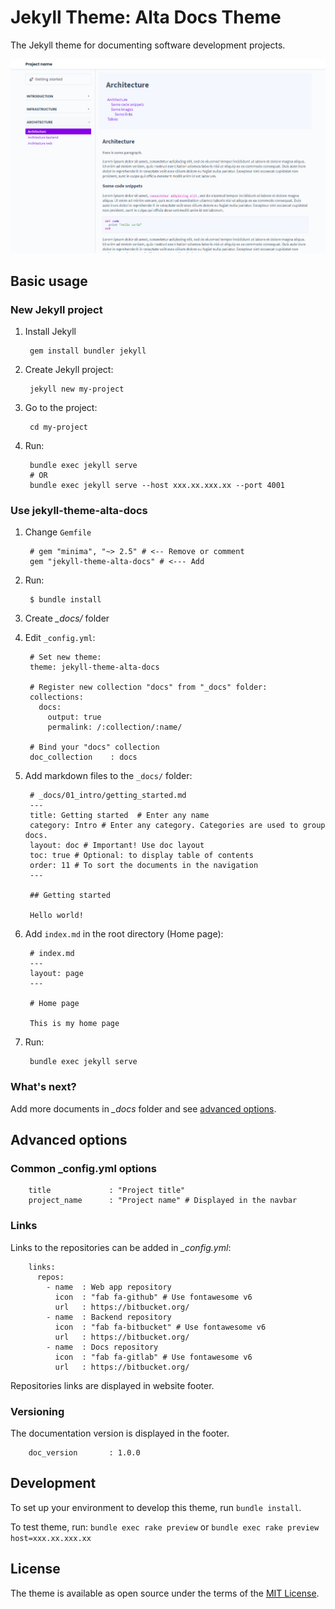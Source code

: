 # Jekyll Theme: Alta Docs Theme

The Jekyll theme for documenting software development projects.

![Screenshot](screenshot.png)

## Basic usage

### New Jekyll project

1. Install Jekyll

        gem install bundler jekyll

2. Create Jekyll project:

        jekyll new my-project

3. Go to the project:

        cd my-project

4. Run:

        bundle exec jekyll serve
        # OR
        bundle exec jekyll serve --host xxx.xx.xxx.xx --port 4001

### Use jekyll-theme-alta-docs

1. Change `Gemfile`

        # gem "minima", "~> 2.5" # <-- Remove or comment
        gem "jekyll-theme-alta-docs" # <--- Add

2. Run:

        $ bundle install

3. Create *_docs/* folder

4. Edit `_config.yml`:

        # Set new theme:
        theme: jekyll-theme-alta-docs

        # Register new collection "docs" from "_docs" folder:
        collections:
          docs:
            output: true
            permalink: /:collection/:name/

        # Bind your "docs" collection
        doc_collection    : docs

5. Add markdown files to the `_docs/` folder:

        # _docs/01_intro/getting_started.md
        ---
        title: Getting started  # Enter any name
        category: Intro # Enter any category. Categories are used to group docs.
        layout: doc # Important! Use doc layout
        toc: true # Optional: to display table of contents
        order: 11 # To sort the documents in the navigation
        ---

        ## Getting started

        Hello world!

6. Add `index.md` in the root directory (Home page):

        # index.md
        ---
        layout: page
        ---

        # Home page

        This is my home page

7. Run:

        bundle exec jekyll serve

### What's next?

Add more documents in *_docs* folder and see [advanced options](#advanced-options).


## Advanced options

### Common _config.yml options

        title             : "Project title"
        project_name      : "Project name" # Displayed in the navbar



### Links

Links to the repositories can be added in *_config.yml*:

        links:
          repos:
            - name  : Web app repository
              icon  : "fab fa-github" # Use fontawesome v6
              url   : https://bitbucket.org/
            - name  : Backend repository
              icon  : "fab fa-bitbucket" # Use fontawesome v6
              url   : https://bitbucket.org/
            - name  : Docs repository
              icon  : "fab fa-gitlab" # Use fontawesome v6
              url   : https://bitbucket.org/

Repositories links are displayed in website footer.



### Versioning

The documentation version is displayed in the footer.

        doc_version       : 1.0.0





## Development

To set up your environment to develop this theme, run `bundle install`.

To test theme, run: `bundle exec rake preview` or `bundle exec rake preview host=xxx.xx.xxx.xx`


## License

The theme is available as open source under the terms of the [MIT License](https://opensource.org/licenses/MIT).
